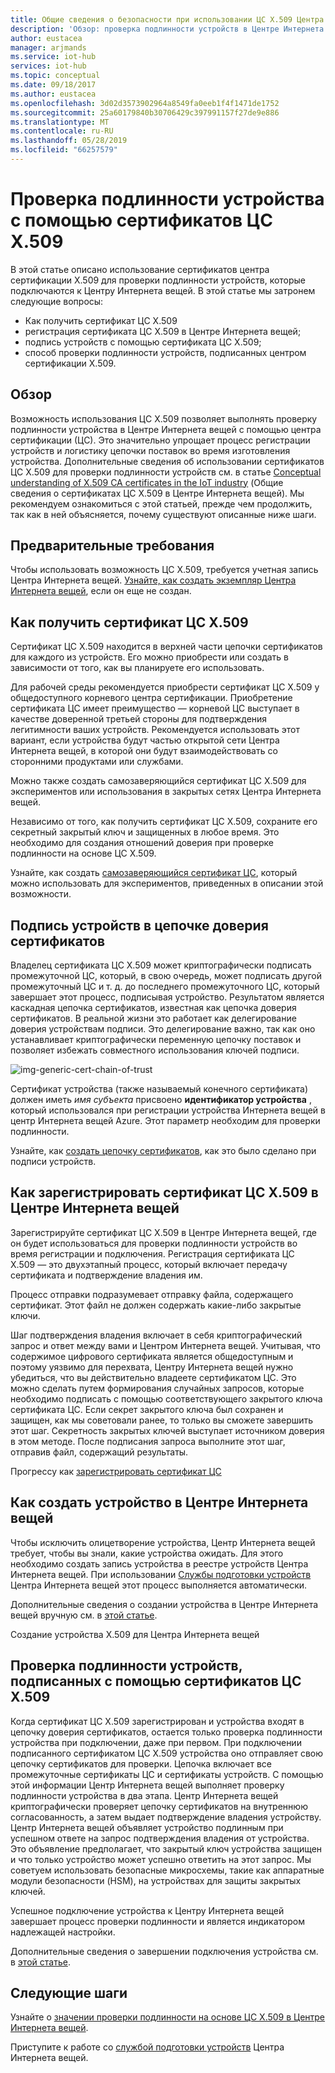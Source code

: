 ```yaml
---
title: Общие сведения о безопасности при использовании ЦС X.509 Центра Интернета вещей | Документация Майкрософт
description: 'Обзор: проверка подлинности устройств в Центре Интернета вещей с помощью центров сертификации X.509.'
author: eustacea
manager: arjmands
ms.service: iot-hub
services: iot-hub
ms.topic: conceptual
ms.date: 09/18/2017
ms.author: eustacea
ms.openlocfilehash: 3d02d3573902964a8549fa0eeb1f4f1471de1752
ms.sourcegitcommit: 25a60179840b30706429c397991157f27de9e886
ms.translationtype: MT
ms.contentlocale: ru-RU
ms.lasthandoff: 05/28/2019
ms.locfileid: "66257579"
---
```

# <a name="device-authentication-using-x509-ca-certificates"></a>Проверка подлинности устройства с помощью сертификатов ЦС X.509

В этой статье описано использование сертификатов центра сертификации X.509 для проверки подлинности устройств, которые подключаются к Центру Интернета вещей.  В этой статье мы затронем следующие вопросы:

* Как получить сертификат ЦС X.509
* регистрация сертификата ЦС X.509 в Центре Интернета вещей;
* подпись устройств с помощью сертификата ЦС X.509;
* способ проверки подлинности устройств, подписанных центром сертификации X.509.

## <a name="overview"></a>Обзор

Возможность использования ЦС X.509 позволяет выполнять проверку подлинности устройства в Центре Интернета вещей с помощью центра сертификации (ЦС). Это значительно упрощает процесс регистрации устройств и логистику цепочки поставок во время изготовления устройства. Дополнительные сведения об использовании сертификатов ЦС X.509 для проверки подлинности устройств см. в статье [Conceptual understanding of X.509 CA certificates in the IoT industry](iot-hub-x509ca-concept.md) (Общие сведения о сертификатах ЦС X.509 в Центре Интернета вещей).  Мы рекомендуем ознакомиться с этой статьей, прежде чем продолжить, так как в ней объясняется, почему существуют описанные ниже шаги.

## <a name="prerequisite"></a>Предварительные требования

Чтобы использовать возможность ЦС X.509, требуется учетная запись Центра Интернета вещей.  [Узнайте, как создать экземпляр Центра Интернета вещей](quickstart-send-telemetry-dotnet.md), если он еще не создан.

## <a name="how-to-get-an-x509-ca-certificate"></a>Как получить сертификат ЦС X.509

Сертификат ЦС X.509 находится в верхней части цепочки сертификатов для каждого из устройств.  Его можно приобрести или создать в зависимости от того, как вы планируете его использовать.

Для рабочей среды рекомендуется приобрести сертификат ЦС X.509 у общедоступного корневого центра сертификации. Приобретение сертификата ЦС имеет преимущество — корневой ЦС выступает в качестве доверенной третьей стороны для подтверждения легитимности ваших устройств. Рекомендуется использовать этот вариант, если устройства будут частью открытой сети Центра Интернета вещей, в которой они будут взаимодействовать со сторонними продуктами или службами.

Можно также создать самозаверяющийся сертификат ЦС X.509 для экспериментов или использования в закрытых сетях Центра Интернета вещей.

Независимо от того, как получить сертификат ЦС X.509, сохраните его секретный закрытый ключ и защищенных в любое время.  Это необходимо для создания отношений доверия при проверке подлинности на основе ЦС X.509.

Узнайте, как создать [самозаверяющийся сертификат ЦС](https://github.com/Azure/azure-iot-sdk-c/blob/master/tools/CACertificates/CACertificateOverview.md), который можно использовать для экспериментов, приведенных в описании этой возможности.

## <a name="sign-devices-into-the-certificate-chain-of-trust"></a>Подпись устройств в цепочке доверия сертификатов

Владелец сертификата ЦС X.509 может криптографически подписать промежуточной ЦС, который, в свою очередь, может подписать другой промежуточный ЦС и т. д. до последнего промежуточного ЦС, который завершает этот процесс, подписывая устройство. Результатом является каскадная цепочка сертификатов, известная как цепочка доверия сертификатов. В реальной жизни это работает как делегирование доверия устройствам подписи. Это делегирование важно, так как оно устанавливает криптографически переменную цепочку поставок и позволяет избежать совместного использования ключей подписи.

![img-generic-cert-chain-of-trust](./media/generic-cert-chain-of-trust.png)

Сертификат устройства (также называемый конечного сертификата) должен иметь *имя субъекта* присвоено **идентификатор устройства** , который использовался при регистрации устройства Интернета вещей в центр Интернета вещей Azure. Этот параметр необходим для проверки подлинности.

Узнайте, как [создать цепочку сертификатов](https://github.com/Azure/azure-iot-sdk-c/blob/master/tools/CACertificates/CACertificateOverview.md), как это было сделано при подписи устройств.

## <a name="how-to-register-the-x509-ca-certificate-to-iot-hub"></a>Как зарегистрировать сертификат ЦС X.509 в Центре Интернета вещей

Зарегистрируйте сертификат ЦС X.509 в Центре Интернета вещей, где он будет использоваться для проверки подлинности устройств во время регистрации и подключения.  Регистрация сертификата ЦС X.509 — это двухэтапный процесс, который включает передачу сертификата и подтверждение владения им.

Процесс отправки подразумевает отправку файла, содержащего сертификат.  Этот файл не должен содержать какие-либо закрытые ключи.

Шаг подтверждения владения включает в себя криптографический запрос и ответ между вами и Центром Интернета вещей.  Учитывая, что содержимое цифрового сертификата является общедоступным и поэтому уязвимо для перехвата, Центру Интернета вещей нужно убедиться, что вы действительно владеете сертификатом ЦС.  Это можно сделать путем формирования случайных запросов, которые необходимо подписать с помощью соответствующего закрытого ключа сертификата ЦС.  Если секрет закрытого ключа был сохранен и защищен, как мы советовали ранее, то только вы сможете завершить этот шаг. Секретность закрытых ключей выступает источником доверия в этом методе.  После подписания запроса выполните этот шаг, отправив файл, содержащий результаты.

Прогрессу как [зарегистрировать сертификат ЦС](iot-hub-security-x509-get-started.md#register-x509-ca-certificates-to-your-iot-hub)

## <a name="how-to-create-a-device-on-iot-hub"></a>Как создать устройство в Центре Интернета вещей

Чтобы исключить олицетворение устройства, Центр Интернета вещей требует, чтобы вы знали, какие устройства ожидать.  Для этого необходимо создать запись устройства в реестре устройств Центра Интернета вещей.  При использовании [Службы подготовки устройств](https://azure.microsoft.com/blog/azure-iot-hub-device-provisioning-service-preview-automates-device-connection-configuration/) Центра Интернета вещей этот процесс выполняется автоматически. 

Дополнительные сведения о создании устройства в Центре Интернета вещей вручную см. в [этой статье](iot-hub-security-x509-get-started.md#create-an-x509-device-for-your-iot-hub).

Создание устройства X.509 для Центра Интернета вещей

## <a name="authenticating-devices-signed-with-x509-ca-certificates"></a>Проверка подлинности устройств, подписанных с помощью сертификатов ЦС X.509

Когда сертификат ЦС X.509 зарегистрирован и устройства входят в цепочку доверия сертификатов, остается только проверка подлинности устройства при подключении, даже при первом.  При подключении подписанного сертификатом ЦС X.509 устройства оно отправляет свою цепочку сертификатов для проверки. Цепочка включает все промежуточные сертификаты ЦС и сертификаты устройств.  С помощью этой информации Центр Интернета вещей выполняет проверку подлинности устройства в два этапа.  Центр Интернета вещей криптографически проверяет цепочку сертификатов на внутреннюю согласованность, а затем выдает подтверждение владения устройству.  Центр Интернета вещей объявляет устройство подлинным при успешном ответе на запрос подтверждения владения от устройства.  Это объявление предполагает, что закрытый ключ устройства защищен и что только устройство может успешно ответить на этот запрос.  Мы советуем использовать безопасные микросхемы, такие как аппаратные модули безопасности (HSM), на устройствах для защиты закрытых ключей.

Успешное подключение устройства к Центру Интернета вещей завершает процесс проверки подлинности и является индикатором надлежащей настройки.

Дополнительные сведения о завершении подключения устройства см. в [этой статье](iot-hub-security-x509-get-started.md#authenticate-your-x509-device-with-the-x509-certificates).

## <a name="next-steps"></a>Следующие шаги

Узнайте о [значении проверки подлинности на основе ЦС X.509 в Центре Интернета вещей](iot-hub-x509ca-concept.md).

Приступите к работе со [службой подготовки устройств](https://docs.microsoft.com/azure/iot-dps/) Центра Интернета вещей.
